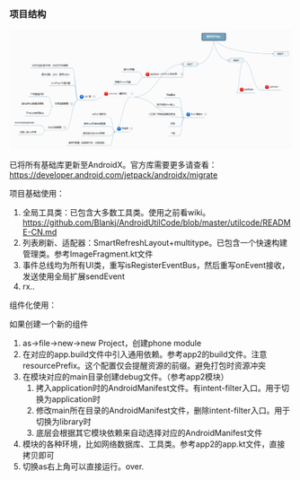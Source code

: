 

### 项目结构

![image](https://github.com/vihuela/XiaoeGeneral/blob/master/appDes.png ) 

已将所有基础库更新至AndroidX。官方库需要更多请查看：<https://developer.android.com/jetpack/androidx/migrate>

项目基础使用：

1. 全局工具类：已包含大多数工具类。使用之前看wiki。https://github.com/Blankj/AndroidUtilCode/blob/master/utilcode/README-CN.md
2. 列表刷新、适配器：SmartRefreshLayout+multitype。已包含一个快速构建管理类。参考ImageFragment.kt文件
3. 事件总线均为所有UI类，重写isRegisterEventBus，然后重写onEvent接收，发送使用全局扩展sendEvent
4. rx..

组件化使用：

如果创建一个新的组件

1. as->file->new->new Project，创建phone module
2. 在对应的app.build文件中引入通用依赖。参考app2的build文件。注意resourcePrefix。这个配置仅会提醒资源的前缀。避免打包时资源冲突
3. 在模块对应的main目录创建debug文件。（参考app2模块）
   1. 拷入application时的AndroidManifest文件。有intent-filter入口。用于切换为application时
   2. 修改main所在目录的AndroidManifest文件，删除intent-filter入口。用于切换为library时
   3. 底层会根据其它模块依赖来自动选择对应的AndroidManifest文件
4. 模块的各种环境，比如网络数据库、工具类。参考app2的app.kt文件，直接拷贝即可
5. 切换as右上角可以直接运行。over.